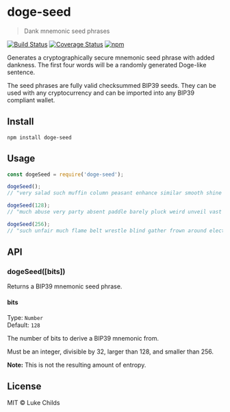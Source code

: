 # doge-seed

> Dank mnemonic seed phrases

[![Build Status](https://travis-ci.com/lukechilds/doge-seed.svg?branch=master)](https://travis-ci.com/lukechilds/doge-seed)
[![Coverage Status](https://coveralls.io/repos/github/lukechilds/doge-seed/badge.svg?branch=master)](https://coveralls.io/github/lukechilds/doge-seed?branch=master)
[![npm](https://img.shields.io/npm/v/doge-seed.svg)](https://www.npmjs.com/package/doge-seed)

Generates a cryptographically secure mnemonic seed phrase with added dankness. The first four words will be a randomly generated Doge-like sentence.

The seed phrases are fully valid checksummed BIP39 seeds. They can be used with any cryptocurrency and can be imported into any BIP39 compliant wallet.

## Install

```shell
npm install doge-seed
```

## Usage

```js
const dogeSeed = require('doge-seed');

dogeSeed();
// "very salad such muffin column peasant enhance similar smooth shine trust swamp"

dogeSeed(128);
// "much abuse very party absent paddle barely pluck weird unveil vast oyster"

dogeSeed(256);
// "such unfair much flame belt wrestle blind gather frown around electric awesome fun tuition cattle knee tag adapt scene remember sentence crush carbon toast"
```

## API

### dogeSeed([bits])

Returns a BIP39 mnemonic seed phrase.

#### bits

Type: `Number`<br>
Default: `128`

The number of bits to derive a BIP39 mnemonic from.

Must be an integer, divisible by 32, larger than 128, and smaller than 256.

**Note:** This is not the resulting amount of entropy.

## License

MIT © Luke Childs
